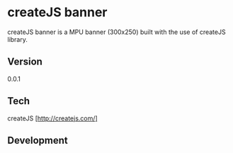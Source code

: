 # createJS banner

createJS banner is a MPU banner (300x250) built with the use of createJS library.

## Version

0.0.1

## Tech

createJS [http://createjs.com/]

## Development

